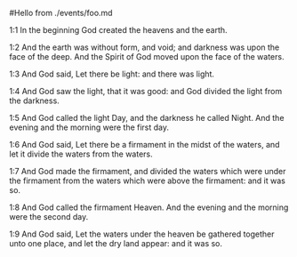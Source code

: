 #Hello from ./events/foo.md


1:1 In the beginning God created the heavens and the earth.

1:2 And the earth was without form, and void; and darkness was upon
the face of the deep. And the Spirit of God moved upon the face of the
waters.

1:3 And God said, Let there be light: and there was light.

1:4 And God saw the light, that it was good: and God divided the light
from the darkness.

1:5 And God called the light Day, and the darkness he called Night.
And the evening and the morning were the first day.

1:6 And God said, Let there be a firmament in the midst of the waters,
and let it divide the waters from the waters.

1:7 And God made the firmament, and divided the waters which were
under the firmament from the waters which were above the firmament:
and it was so.

1:8 And God called the firmament Heaven. And the evening and the
morning were the second day.

1:9 And God said, Let the waters under the heaven be gathered together
unto one place, and let the dry land appear: and it was so.
